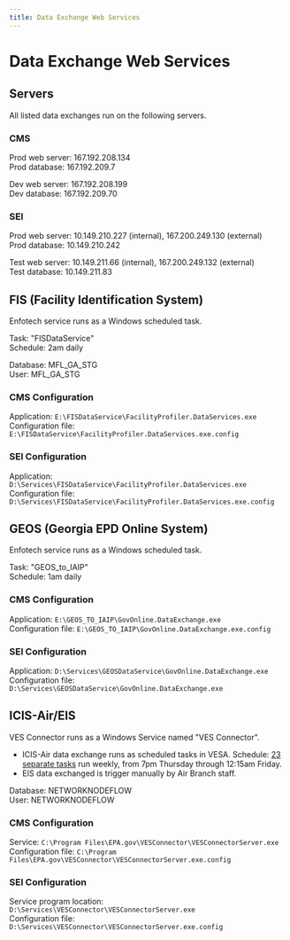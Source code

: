 ```yaml
---
title: Data Exchange Web Services
---
```


# Data Exchange Web Services

## Servers

All listed data exchanges run on the following servers.

### CMS

Prod web server: 167.192.208.134  
Prod database: 167.192.209.7  

Dev web server: 167.192.208.199  
Dev database: 167.192.209.70  

### SEI

Prod web server: 10.149.210.227 (internal), 167.200.249.130 (external)  
Prod database: 10.149.210.242  

Test web server: 10.149.211.66 (internal), 167.200.249.132 (external)  
Test database: 10.149.211.83  

## FIS (Facility Identification System)

Enfotech service runs as a Windows scheduled task.

Task: "FISDataService"  
Schedule: 2am daily

Database: MFL_GA_STG  
User: MFL_GA_STG  

### CMS Configuration

Application: `E:\FISDataService\FacilityProfiler.DataServices.exe`  
Configuration file: `E:\FISDataService\FacilityProfiler.DataServices.exe.config`

### SEI Configuration

Application: `D:\Services\FISDataService\FacilityProfiler.DataServices.exe`  
Configuration file: `D:\Services\FISDataService\FacilityProfiler.DataServices.exe.config`  

## GEOS (Georgia EPD Online System)

Enfotech service runs as a Windows scheduled task.

Task: "GEOS_to_IAIP"  
Schedule: 1am daily

### CMS Configuration

Application: `E:\GEOS_TO_IAIP\GovOnline.DataExchange.exe`  
Configuration file: `E:\GEOS_TO_IAIP\GovOnline.DataExchange.exe.config`  

### SEI Configuration

Application: `D:\Services\GEOSDataService\GovOnline.DataExchange.exe`  
Configuration file: `D:\Services\GEOSDataService\GovOnline.DataExchange.exe`  

## ICIS-Air/EIS

VES Connector runs as a Windows Service named "VES Connector".

* ICIS-Air data exchange runs as scheduled tasks in VESA. Schedule: [23 separate tasks](https://bitbucket.org/gaepdit/icis-air-data-exchange/src/master/docs/VESA%20tasks%20in%20order.md) run weekly, from 7pm Thursday through 12:15am Friday.
* EIS data exchanged is trigger manually by Air Branch staff.

Database: NETWORKNODEFLOW  
User: NETWORKNODEFLOW  

### CMS Configuration

Service: `C:\Program Files\EPA.gov\VESConnector\VESConnectorServer.exe`  
Configuration file: `C:\Program Files\EPA.gov\VESConnector\VESConnectorServer.exe.config`  

### SEI Configuration

Service program location: `D:\Services\VESConnector\VESConnectorServer.exe`  
Configuration file: `D:\Services\VESConnector\VESConnectorServer.exe.config`  
